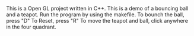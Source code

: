 This is a Open GL project written in C++.
This is a demo of a bouncing ball and a teapot.
Run the program by using the makefile.
To bounch the ball, press "D"
To Reset, press "R"
To move the teapot and ball, click anywhere in the four quadrant.
